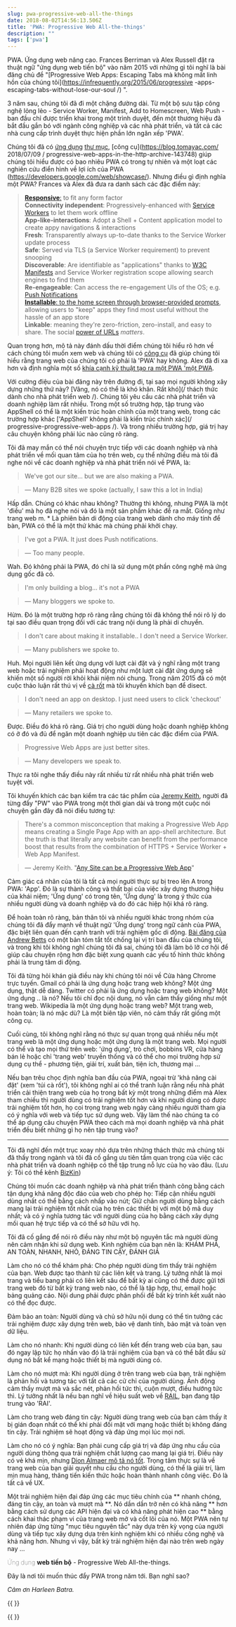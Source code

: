 ```yaml
---
slug: pwa-progressive-web-all-the-things
date: 2018-08-02T14:56:13.506Z
title: 'PWA: Progressive Web All-the-things'
description: ""
tags: ['pwa']
---
```



PWA. Ứng dụng web nâng cao. Frances Berriman và Alex Russell đặt ra thuật ngữ "ứng dụng web tiến bộ" vào năm 2015 với những gì tôi nghĩ là bài đăng chủ đề "[Progressive Web Apps: Escaping Tabs mà không mất linh hồn của chúng tôi](https://infrequently.org/2015/06/progressive -apps-escaping-tabs-without-lose-our-soul /) ".

3 năm sau, chúng tôi đã đi một chặng đường dài. Từ một bộ sưu tập công nghệ lỏng lẻo - Service Worker, Manifest, Add to Homescreen, Web Push - ban đầu chỉ được triển khai trong một trình duyệt, đến một thương hiệu đã bắt đầu gắn bó với ngành công nghiệp và các nhà phát triển, và tất cả các nhà cung cấp trình duyệt thực hiện phần lớn ngăn xếp 'PWA'.

Chúng tôi đã có [ứng dụng](https://appsco.pe/) [thư mục](https://pwa-directory.appspot.com/), [công cụ](https://blog.tomayac.com/ 2018/07/09 / progressive-web-apps-in-the-http-archive-143748) giúp chúng tôi hiểu được có bao nhiêu PWA có trong tự nhiên và một loạt các nghiên cứu điển hình về lợi ích của PWA (https://developers.google.com/web/showcase/). Nhưng điều gì định nghĩa một PWA? Frances và Alex đã đưa ra danh sách các đặc điểm này:

> **[Responsive](http://alistapart.com/article/responsive-web-design)**[:](http://alistapart.com/article/responsive-web-design) 
> to fit any form factor  
> **Connectivity independent**: Progressively-enhanced with [Service 
> Workers](http://www.html5rocks.com/en/tutorials/service-worker/introduction/) 
> to let them work offline  
> **App-like-interactions**: Adopt a Shell + Content application model to create 
> appy navigations & interactions  
> **Fresh**: Transparently always up-to-date thanks to the Service Worker update 
> process  
> **Safe**: Served via TLS (a Service Worker requirement) to prevent snooping  
> **Discoverable**: Are identifiable as "applications" thanks to 
> [W3C](https://w3c.github.io/manifest/) 
> [Manifests](https://developers.google.com/web/updates/2014/11/Support-for-installable-web-apps-with-webapp-manifest-in-chrome-38-for-Android) 
> and Service Worker registration scope allowing search engines to find them  
> **Re-engageable**: Can access the re-engagement UIs of the OS; e.g. [Push 
> Notifications](https://developers.google.com/web/updates/2015/03/push-notificatons-on-the-open-web)  
> **[Installable](https://developers.google.com/web/updates/2015/03/increasing-engagement-with-app-install-banners-in-chrome-for-android?hl=en)**[: 
> to the home screen through browser-provided 
> prompts](https://developers.google.com/web/updates/2015/03/increasing-engagement-with-app-install-banners-in-chrome-for-android?hl=en), 
> allowing users to "keep" apps they find most useful without the hassle of an 
> app store  
> **Linkable**: meaning they're zero-friction, zero-install, and easy to share.
> The social [power of
> URLs](http://www.theatlantic.com/technology/archive/2012/10/dark-social-we-have-the-whole-history-of-the-web-wrong/263523/)
> _matters_.


Quan trọng hơn, mô tả này đánh dấu thời điểm chúng tôi hiểu rõ hơn về cách chúng tôi muốn xem web và chúng tôi có [công cụ](https://developers.google.com/web/tools/lighthouse/) đã giúp chúng tôi hiểu rằng trang web của chúng tôi có phải là 'PWA' hay không. Alex đã đi xa hơn và định nghĩa một số [khía cạnh kỹ thuật tạo ra một PWA 'một PWA](https://infrequently.org/2016/09/what-exactly-makes-something-a-progressive-web-app/ ).

Với cường điệu của bài đăng này trên đường đi, tại sao mọi người không xây dựng những thứ này? [Vâng, nó có thể là khó khăn. Rất khó](/ thách thức dành cho nhà phát triển web /). Chúng tôi yêu cầu các nhà phát triển và doanh nghiệp làm rất nhiều. Trong một số trường hợp, tập trung vào AppShell có thể là một kiến ​​trúc hoàn chỉnh của một trang web, trong các trường hợp khác ['AppShell' không phải là kiến ​​trúc chính xác](/ progressive-progressive-web-apps /). Và trong nhiều trường hợp, giá trị hay câu chuyện không phải lúc nào cũng rõ ràng.

Tôi đã may mắn có thể nói chuyện trực tiếp với các doanh nghiệp và nhà phát triển về mối quan tâm của họ trên web, cụ thể những điều mà tôi đã nghe nói về các doanh nghiệp và nhà phát triển nói về PWA, là:

> We've got our site... but we are also making a PWA.


> &mdash; Many B2B sites we spoke (actually, I saw this a lot in India)


Hấp dẫn. Chúng có khác nhau không? Thường thì không, nhưng PWA là một 'điều' mà họ đã nghe nói và đó là một sản phẩm khác để ra mắt. Giống như trang web m. * Là phiên bản di động của trang web dành cho máy tính để bàn, PWA có thể là một thứ khác mà chúng phải khởi chạy.

> I've got a PWA. It just does Push notifications.


> &mdash; Too many people.


Wah. Đó không phải là PWA, đó chỉ là sử dụng một phần công nghệ mà ứng dụng gốc đã có.

> I'm only building a blog... it's not a PWA


> &mdash; Many bloggers we spoke to.


Hừm. Đó là một trường hợp rõ ràng rằng chúng tôi đã không thể nói rõ lý do tại sao điều quan trọng đối với các trang nội dung là phải di chuyển.

> I don't care about making it installable.. I don't need a Service Worker.


> &mdash; Many publishers we spoke to.


Huh. Mọi người liên kết ứng dụng với lượt cài đặt và ý nghĩ rằng một trang web hoặc trải nghiệm phải hoạt động như một lượt cài đặt ứng dụng sẽ khiến một số người rời khỏi khái niệm nói chung. Trong năm 2015 đã có một cuộc thảo luận rất thú vị về [cà rốt](https://trib.tv/2015/10/11/progressive-apps/) mà tôi khuyến khích bạn để disect.

> I don't need an app on desktop. I just need users to click 'checkout'


> &mdash; Many retailers we spoke to.


Được. Điều đó khá rõ ràng. Giá trị cho người dùng hoặc doanh nghiệp không có ở đó và đủ để ngăn một doanh nghiệp ưu tiên các đặc điểm của PWA.

> Progressive Web Apps are just better sites.


> &mdash; Many developers we speak to.


Thực ra tôi nghe thấy điều này rất nhiều từ rất nhiều nhà phát triển web tuyệt vời.

Tôi khuyến khích các bạn kiểm tra các tác phẩm của [Jeremy Keith](https://adactio.com/), người đã từng đẩy "PW" vào PWA trong một thời gian dài và trong một cuộc nói chuyện gần đây đã nói điều tương tự:

> There's a common misconception that making a Progressive Web App means
> creating a Single Page App with an app-shell architecture. But the truth is
> that literally any website can benefit from the performance boost that results
> from the combination of HTTPS + Service Worker + Web App Manifest.


> &mdash; Jeremy Keith. "[Any Site can be a Progressive Web 
> App](https://noti.st/adactio/d1zSa7/any-site-can-be-a-progressive-web-app)" 


Cảm giác cá nhân của tôi là tất cả mọi người thực sự bị treo lên A trong PWA: 'App'. Đó là sự thành công và thất bại của việc xây dựng thương hiệu của khái niệm; 'Ứng dụng' có trong tên, 'Ứng dụng' là trong ý thức của nhiều người dùng và doanh nghiệp và do đó các hiệp hội khá rõ ràng.

Để hoàn toàn rõ ràng, bản thân tôi và nhiều người khác trong nhóm của chúng tôi đã đẩy mạnh về thuật ngữ 'Ứng dụng' trong ngữ cảnh của PWA, đặc biệt liên quan đến cạnh tranh với trải nghiệm gốc di động. [Bài đăng của Andrew Betts](https://trib.tv/2016/06/05/progressively-less-progressive/) có một bản tóm tắt tốt chống lại vị trí ban đầu của chúng tôi, và trong khi tôi không nghĩ chúng tôi đã sai, chúng tôi đã làm bỏ lỡ cơ hội để giúp câu chuyện rộng hơn đặc biệt xung quanh các yếu tố hình thức không phải là trung tâm di động.

Tôi đã từng hỏi khán giả điều này khi chúng tôi nói về Cửa hàng Chrome trực tuyến. Gmail có phải là ứng dụng hoặc trang web không? Một ứng dụng, thật dễ dàng. Twitter có phải là ứng dụng hoặc trang web không? Một ứng dụng .. là nó? Nếu tôi chỉ đọc nội dung, nó vẫn cảm thấy giống như một trang web. Wikipedia là một ứng dụng hoặc trang web? Một trang web, hoàn toàn; là nó mặc dù? Là một biên tập viên, nó cảm thấy rất giống một công cụ.

Cuối cùng, tôi không nghĩ rằng nó thực sự quan trọng quá nhiều nếu một trang web là một ứng dụng hoặc một ứng dụng là một trang web. Mọi người có thể và tạo mọi thứ trên web: 'ứng dụng', trò chơi, bobbins VR, cửa hàng bán lẻ hoặc chỉ 'trang web' truyền thống và có thể cho mọi trường hợp sử dụng cụ thể - phương tiện, giải trí, xuất bản, tiện ích, thương mại ...

Nếu bạn trêu chọc định nghĩa ban đầu của PWA, ngoại trừ 'khả năng cài đặt' (xem 'túi cà rốt'), tôi không nghĩ ai có thể tranh luận rằng nếu nhà phát triển cải thiện trang web của họ trong bất kỳ một trong những điểm mà Alex tham chiếu thì người dùng có trải nghiệm tốt hơn và khi người dùng có được trải nghiệm tốt hơn, họ coi trọng trang web ngày càng nhiều người tham gia có ý nghĩa với web và tiếp tục sử dụng web. Vậy làm thế nào chúng ta có thể áp dụng câu chuyện PWA theo cách mà mọi doanh nghiệp và nhà phát triển đều biết những gì họ nên tập trung vào?

---

Tôi đã nghĩ đến một trục xoay nhỏ dựa trên những thách thức mà chúng tôi đã thấy trong ngành và tôi đã cố gắng ưu tiên tầm quan trọng của việc các nhà phát triển và doanh nghiệp có thể tập trung nỗ lực của họ vào đâu. (Lưu ý: Tôi có thể kênh [BizKin](https://twitter.com/business_kinlan))

Chúng tôi muốn các doanh nghiệp và nhà phát triển thành công bằng cách tận dụng khả năng độc đáo của web cho phép họ: Tiếp cận nhiều người dùng nhất có thể bằng cách nhấp vào nút; Giữ chân người dùng bằng cách mang lại trải nghiệm tốt nhất của họ trên các thiết bị với một bộ mã duy nhất; và có ý nghĩa tương tác với người dùng của họ bằng cách xây dựng mối quan hệ trực tiếp và có thể sở hữu với họ.

Tôi đã cố gắng để nói rõ điều này như một bộ nguyên tắc mà người dùng nên cảm nhận khi sử dụng web. Kinh nghiệm của bạn nên là: KHÁM PHÁ, AN TOÀN, NHANH, NHỎ, ĐÁNG TIN CẬY, ĐÁNH GIÁ

Làm cho nó có thể khám phá: Cho phép người dùng tìm thấy trải nghiệm của bạn. Web được tạo thành từ các liên kết và trang. Lý tưởng nhất là mọi trang và tiểu bang phải có liên kết sâu để bất kỳ ai cũng có thể được gửi tới trang web đó từ bất kỳ trang web nào, có thể là tập hợp, thư, email hoặc bảng quảng cáo. Nội dung phải được phân phối để bất kỳ trình kết xuất nào có thể đọc được.

Đảm bảo an toàn: Người dùng và chủ sở hữu nội dung có thể tin tưởng các trải nghiệm được xây dựng trên web, bảo vệ danh tính, bảo mật và toàn vẹn dữ liệu.

Làm cho nó nhanh: Khi người dùng có liên kết đến trang web của bạn, sau đó ngay lập tức họ nhấn vào đó là trải nghiệm của bạn và có thể bắt đầu sử dụng nó bất kể mạng hoặc thiết bị mà người dùng có.

Làm cho nó mượt mà: Khi người dùng ở trên trang web của bạn, trải nghiệm là phản hồi và tương tác với tất cả các cử chỉ của người dùng. Ảnh động cảm thấy mượt mà và sắc nét, phản hồi tức thì, cuộn mượt, điều hướng tức thì. Lý tưởng nhất là nếu bạn nghĩ về hiệu suất web về [RAIL](https://developers.google.com/web/fundamentals/performance/rail), bạn đang tập trung vào 'RAI'.

Làm cho trang web đáng tin cậy: Người dùng trang web của bạn cảm thấy ít bị gián đoạn nhất có thể khi phải đối mặt với mạng hoặc thiết bị không đáng tin cậy. Trải nghiệm sẽ hoạt động và đáp ứng mọi lúc mọi nơi.

Làm cho nó có ý nghĩa: Bạn phải cung cấp giá trị và đáp ứng nhu cầu của người dùng thông qua trải nghiệm chất lượng cao mang lại giá trị. Điều này có vẻ khá mịn, nhưng [Dion Almaer mô tả nó tốt](https://medium.com/ben-and-dion/mission-improve-the-web-ecosystem-for-developers-3a8b55f46411). Trọng tâm thực sự là về trang web của bạn giải quyết nhu cầu cho người dùng, có thể là giải trí, làm mịn mua hàng, thăng tiến kiến ​​thức hoặc hoàn thành nhanh công việc. Đó là tất cả về UX.

Một trải nghiệm hiện đại đáp ứng các mục tiêu chính của ** nhanh chóng, đáng tin cậy, an toàn và mượt mà **. Nó dần dần trở nên có khả năng ** hơn bằng cách sử dụng các API hiện đại và có khả năng phát hiện cao ** bằng cách khai thác phạm vi của trang web mở và cốt lõi của nó. Một PWA nên tự nhiên đáp ứng từng "mục tiêu nguyên tắc" này dựa trên kỳ vọng của người dùng và tiếp tục xây dựng dựa trên kinh nghiệm khi có nhiều công nghệ và khả năng hơn. Nhưng vì vậy, bất kỳ trải nghiệm hiện đại nào trên web ngày nay ...

<span><span id=name>Ứng dụng</span> <span id='pw'>web tiến bộ</span></span> - Progressive Web All-the-things.

Đây là nơi tôi muốn thúc đẩy PWA trong năm tới. Bạn nghĩ sao?

_Cảm ơn Harleen Batra._

{{ <html> }}

<style> dt {   font-weight: 600;   margin-bottom: 0.8em; } dd {   margin-bottom: 1em; } #pw {   font-weight: 700;   font-size: 1em; } #name {   font-size: 1em;   font-weight: 100; } </style><script>   const nameEl = document.getElementById('name');   const names = ['Apps', 'Sites', 'Stores', 'Blogs', 'Forums', 'Magazines', 'Block-chain doo-dads', 'Experiences', 'Wikis', 'Utilities', 'Games'];   let counter = 1;   setInterval(()=> {      nameEl.textContent = names[counter];     counter = (counter + 1) % names.length;     nameEl.animate([{opacity: 0}, {opacity: 1}], {duration: 1000, easing: 'cubic-bezier(1,.01,1,.99)'})   }, 2000) </script> {{ </html> }}